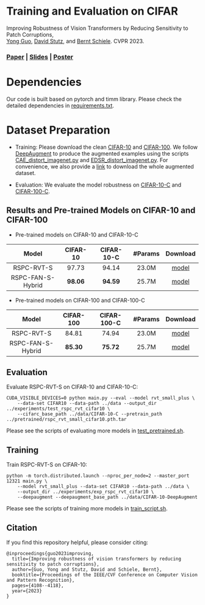 # Training and Evaluation on CIFAR
Improving Robustness of Vision Transformers by Reducing Sensitivity to Patch Corruptions, \
[Yong Guo](http://www.guoyongcs.com/), [David Stutz](https://davidstutz.de/), and [Bernt Schiele](https://scholar.google.com/citations?user=z76PBfYAAAAJ&hl=en). CVPR 2023.

### [Paper](https://openaccess.thecvf.com/content/CVPR2023/papers/Guo_Improving_Robustness_of_Vision_Transformers_by_Reducing_Sensitivity_To_Patch_CVPR_2023_paper.pdf) | [Slides](https://www.guoyongcs.com/RSPC-Materials/RSPC.pdf) | [Poster](https://www.guoyongcs.com/RSPC-Materials/RSPC_Poster.pdf)



# Dependencies
Our code is built based on pytorch and timm library. Please check the detailed dependencies in [requirements.txt](https://github.com/guoyongcs/RSPC/requirements.txt).

# Dataset Preparation

- Training: Please download the clean [CIFAR-10](https://www.cs.toronto.edu/~kriz/cifar.html) and [CIFAR-100](https://www.cs.toronto.edu/~kriz/cifar.html). We follow [DeepAugment](https://github.com/hendrycks/imagenet-r/tree/master/DeepAugment) to produce the augmented examples using the scripts [CAE_distort_imagenet.py](CAE_distort_imagenet.py) and [EDSR_distort_imagenet.py](EDSR_distort_imagenet.py). For convenience, we also provide a [link](xxx) to download the whole augmented dataset.


- Evaluation: We evaluate the model robustness on [CIFAR-10-C](https://zenodo.org/record/2535967) and [CIFAR-100-C](https://zenodo.org/record/3555552).


## Results and Pre-trained Models on CIFAR-10 and CIFAR-100

- Pre-trained models on CIFAR-10 and CIFAR-10-C

|       Model       | CIFAR-10  | CIFAR-10-C | #Params |                                             Download                                             |
|:-----------------:|:---------:|:----------:|:-------:|:------------------------------------------------------------------------------------------------:|
|    RSPC-RVT-S     |   97.73   |   94.14    |  23.0M  | [model](https://github.com/guoyongcs/RSPC/releases/download/v1.1/rspc_rvt_small_cifar10.pth.tar) |
| RSPC-FAN-S-Hybrid | **98.06** | **94.59**  |  25.7M  | [model](https://github.com/guoyongcs/RSPC/releases/download/v1.1/rspc_fan_small_cifar10.pth.tar) |

- Pre-trained models on CIFAR-100 and CIFAR-100-C

|       Model       | CIFAR-100 | CIFAR-100-C | #Params |                                              Download                                              |
|:-----------------:|:---------:|:-----------:|:-------:|:--------------------------------------------------------------------------------------------------:|
|    RSPC-RVT-S     |   84.81   |    74.94    |    23.0M    | [model](https://github.com/guoyongcs/RSPC/releases/download/v1.1/rspc_rvt_small_cifar100.pth.tar)  |
| RSPC-FAN-S-Hybrid | **85.30** |  **75.72**  |  25.7M  | [model](https://github.com/guoyongcs/RSPC/releases/download/v1.1/rspc_fan_small_cifar100.pth.tar)  |


## Evaluation 

Evaluate RSPC-RVT-S on CIFAR-10 and CIFAR-10-C:
```
CUDA_VISIBLE_DEVICES=0 python main.py --eval --model rvt_small_plus \
    --data-set CIFAR10 --data-path ../data --output_dir ../experiments/test_rspc_rvt_cifar10 \
    --cifarc_base_path ../data/CIFAR-10-C --pretrain_path ../pretrained/rspc_rvt_small_cifar10.pth.tar
```

Please see the scripts of evaluating more models in [test_pretrained.sh](test_pretrained.sh).

## Training
Train RSPC-RVT-S on CIFAR-10:
```
python -m torch.distributed.launch --nproc_per_node=2 --master_port 12321 main.py \
    --model rvt_small_plus --data-set CIFAR10 --data-path ../data \
    --output_dir ../experiments/exp_rspc_rvt_cifar10 \
    --deepaugment --deepaugment_base_path ../data/CIFAR-10-DeepAugment
```
Please see the scripts of training more models in [train_script.sh](train_script.sh).




## Citation
If you find this repository helpful, please consider citing:
```
@inproceedings{guo2023improving,
  title={Improving robustness of vision transformers by reducing sensitivity to patch corruptions},
  author={Guo, Yong and Stutz, David and Schiele, Bernt},
  booktitle={Proceedings of the IEEE/CVF Conference on Computer Vision and Pattern Recognition},
  pages={4108--4118},
  year={2023}
}
```


